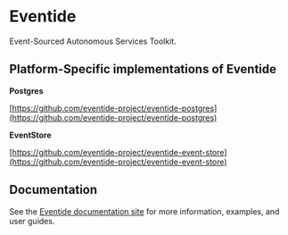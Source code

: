 # Eventide

Event-Sourced Autonomous Services Toolkit.

## Platform-Specific implementations of Eventide

**Postgres**

[https://github.com/eventide-project/eventide-postgres](https://github.com/eventide-project/eventide-postgres)

**EventStore**

[https://github.com/eventide-project/eventide-event-store](https://github.com/eventide-project/eventide-event-store)

## Documentation

See the [Eventide documentation site](http://docs.eventide-project.org) for more information, examples, and user guides.
